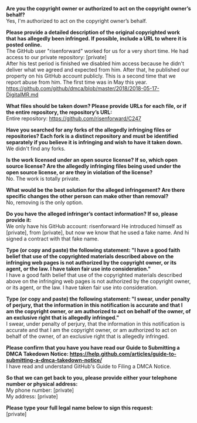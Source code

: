 **Are you the copyright owner or authorized to act on the copyright owner’s behalf?**  
Yes, I'm authorized to act on the copyright owner’s behalf.

**Please provide a detailed description of the original copyrighted work that has allegedly been infringed. If possible, include a URL to where it is posted online.**  
The GitHub user "risenforward" worked for us for a very short time. He had access to our private repository: [private]  
After his test period is finished we disabled him access because he didn't deliver what we agreed and expected from him. After that, he published our property on his GitHub account publicly. This is a second time that we report abuse from him. The first time was in May this year. https://github.com/github/dmca/blob/master/2018/2018-05-17-DigitalMR.md

**What files should be taken down? Please provide URLs for each file, or if the entire repository, the repository’s URL:**    
Entire repository: https://github.com/risenforward/C247  

**Have you searched for any forks of the allegedly infringing files or repositories? Each fork is a distinct repository and must be identified separately if you believe it is infringing and wish to have it taken down.**    
We didn't find any forks.

**Is the work licensed under an open source license? If so, which open source license? Are the allegedly infringing files being used under the open source license, or are they in violation of the license?**    
No. The work is totally private.

**What would be the best solution for the alleged infringement? Are there specific changes the other person can make other than removal?**  
No, removing is the only option.

**Do you have the alleged infringer’s contact information? If so, please provide it:**  
We only have his GitHub account: risenforward
He introduced himself as [private], from [private], but now we know that he used a fake name. And hi signed a contract with that fake name.

**Type (or copy and paste) the following statement: "I have a good faith belief that use of the copyrighted materials described above on the infringing web pages is not authorized by the copyright owner, or its agent, or the law. I have taken fair use into consideration."**  
I have a good faith belief that use of the copyrighted materials described above on the infringing web pages is not authorized by the copyright owner, or its agent, or the law. I have taken fair use into consideration.

**Type (or copy and paste) the following statement: "I swear, under penalty of perjury, that the information in this notification is accurate and that I am the copyright owner, or am authorized to act on behalf of the owner, of an exclusive right that is allegedly infringed."**  
I swear, under penalty of perjury, that the information in this notification is accurate and that I am the copyright owner, or am authorized to act on behalf of the owner, of an exclusive right that is allegedly infringed.

**Please confirm that you have you have read our Guide to Submitting a DMCA Takedown Notice: https://help.github.com/articles/guide-to-submitting-a-dmca-takedown-notice/**  
I have read and understand GitHub's Guide to Filing a DMCA Notice.

**So that we can get back to you, please provide either your telephone number or physical address:**  
My phone number: [private]  
My address: [private]  

**Please type your full legal name below to sign this request:**  
[private]
